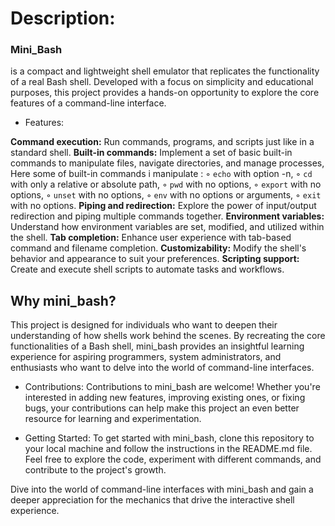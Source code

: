 # Description:

### Mini_Bash
is a compact and lightweight shell emulator that replicates the functionality of a real Bash shell. Developed with a focus on simplicity and educational purposes, this project provides a hands-on opportunity to explore the core features of a command-line interface.

- Features:

**Command execution:** Run commands, programs, and scripts just like in a standard shell.
**Built-in commands:** Implement a set of basic built-in commands to manipulate files, navigate directories, and manage processes, Here some of built-in commands i manipulate :
	 ◦ `echo` with option -n,
 	 ◦ `cd` with only a relative or absolute path,
  	 ◦ `pwd` with no options,
   	 ◦ `export` with no options,
	 ◦ `unset` with no options,
	 ◦ `env` with no options or arguments,
	 ◦ `exit` with no options.
**Piping and redirection:** Explore the power of input/output redirection and piping multiple commands together.
**Environment variables:** Understand how environment variables are set, modified, and utilized within the shell.
**Tab completion:** Enhance user experience with tab-based command and filename completion.
**Customizability:** Modify the shell's behavior and appearance to suit your preferences.
**Scripting support:** Create and execute shell scripts to automate tasks and workflows.

## Why mini_bash?
This project is designed for individuals who want to deepen their understanding of how shells work behind the scenes. By recreating the core functionalities of a Bash shell, mini_bash provides an insightful learning experience for aspiring programmers, system administrators, and enthusiasts who want to delve into the world of command-line interfaces.

- Contributions:
Contributions to mini_bash are welcome! Whether you're interested in adding new features, improving existing ones, or fixing bugs, your contributions can help make this project an even better resource for learning and experimentation.

- Getting Started:
To get started with mini_bash, clone this repository to your local machine and follow the instructions in the README.md file. Feel free to explore the code, experiment with different commands, and contribute to the project's growth.

Dive into the world of command-line interfaces with mini_bash and gain a deeper appreciation for the mechanics that drive the interactive shell experience.
